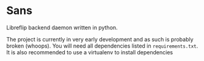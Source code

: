 # Sans

Libreflip backend daemon written in python.

The project is currently in very early development and as such is probably broken (whoops). You will need all dependencies listed in `requirements.txt`. It is also recommended to use a virtualenv to install dependencies
